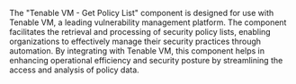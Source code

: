 The "Tenable VM - Get Policy List" component is designed for use with Tenable VM, a leading vulnerability management platform. The component facilitates the retrieval and processing of security policy lists, enabling organizations to effectively manage their security practices through automation. By integrating with Tenable VM, this component helps in enhancing operational efficiency and security posture by streamlining the access and analysis of policy data.
